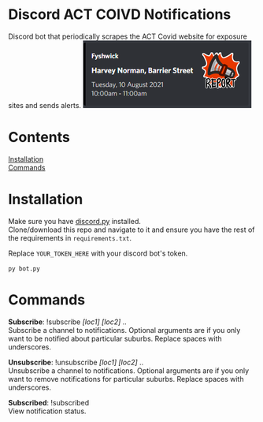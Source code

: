 # Discord ACT COIVD Notifications
Discord bot that periodically scrapes the ACT Covid website for exposure sites and sends alerts.
<img src= "example.png" width= "342" height= "137">
 
# Contents #
[Installation](#installation)  
[Commands](#commands)  


# Installation  
Make sure you have [discord.py](https://discordpy.readthedocs.io/en/stable/) installed.  
Clone/download this repo and navigate to it and ensure you have the rest of the requirements in `requirements.txt`.

Replace `YOUR_TOKEN_HERE` with your discord bot's token.

```
py bot.py
```
  
# Commands  
**Subscribe**: !subscribe *[loc1]* *[loc2]* ..  
Subscribe a channel to notifications. Optional arguments are if you only want to be notified about particular suburbs. Replace spaces with underscores.


**Unsubscribe**: !unsubscribe *[loc1]* *[loc2]* ..  
Unsubscribe a channel to notifications. Optional arguments are if you only want to remove notifications for particular suburbs. Replace spaces with underscores.


**Subscribed**: !subscribed  
View notification status.
